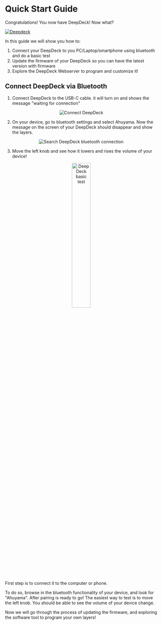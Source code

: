 # Quick Start Guide

Congratulations! You now have DeepDeck! Now what?

[![Deepdeck](https://res.cloudinary.com/marcomontalbano/image/upload/v1678461580/video_to_markdown/images/youtube--WS0yqG_PsY4-c05b58ac6eb4c4700831b2b3070cd403.jpg)](https://www.youtube.com/watch?v=WS0yqG_PsY4 "Deepdecl")

In this guide we will show you how to:

1. Connect your DeepDeck to you PC/Laptop/smartphone using bluetooth and do a basic test
1. Update the firmware of your DeepDeck so you can have the latest version with firmware
1. Explore the DeepDeck Webserver to program and customize it!

## Connect DeepDeck via Bluetooth

1. Connect DeepDeck to the USB-C cable. it will turn on and shows the message "waiting for connection"

<p align="center">
  <img src="https://github.com/DeepSea-Developments/DeepDeck.Ahuyama.fw/assets/5274871/55b27d12-48ca-461f-948b-dfd339eaefde?raw=true" alt="Connect DeepDeck"/>
</p>

2. On your device, go to bluetooth settings and select Ahuyama. Now the message on the screen of your DeepDeck should disappear and show the layers.

<p align="center">
  <img src="https://github.com/DeepSea-Developments/DeepDeck.Ahuyama.fw/assets/5274871/64ecf965-aa20-495f-a333-fdb86c663273?raw=true" alt="Search DeepDeck bluetooth connection"/>
</p>

3. Move the left knob and see how it lowers and rises the volume of your device!

<p align="center">
  <img src="https://github.com/DeepSea-Developments/DeepDeck.Ahuyama.fw/assets/5274871/3a1f4be4-7675-40fe-88cf-3d0ff67a73f1?raw=true" alt="DeepDeck basic test" width="35%"/>
</p>

First step is to connect it to the computer or phone.

To do so, browse in the bluetooth functionality of your device, and look for "Ahuyama". After pairing is ready to go!
The easiest way to test is to move the left knob. You should be able to see the volume of your device change. 

Now we will go through the process of updating the firmware, and exploring the software tool to program your own layers!

